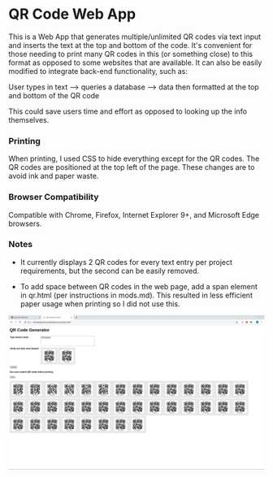 # QR Code Web App
This is a Web App that generates multiple/unlimited QR codes via text input and
inserts the text at the top and bottom of the code.  It's convenient for those 
needing to print many QR codes in this (or something close) to this format 
as opposed to some websites that are available.  It can also be easily modified
to integrate back-end functionality, such as:

User types in text --> queries a database --> data then formatted at the top 
and bottom of the QR code 

This could save users time and effort as opposed to looking up the info
themselves.

### Printing
When printing, I used CSS to hide everything except for the QR codes.  The QR 
codes are positioned at the top left of the page.  These changes are to avoid 
ink and paper waste. 

### Browser Compatibility
Compatible with Chrome, Firefox, Internet Explorer 9+, and Microsoft Edge browsers.

### Notes
* It currently displays 2 QR codes for every text entry per project 
requirements, but the second can be easily removed.

* To add space between QR codes in the web page, add a span element in 
qr.html (per instructions in mods.md). This resulted in less efficient
paper usage when printing so I did not use this.

![alt text](https://github.com/kjacks89/QRcodes/blob/master/example.png "Chrome example")
